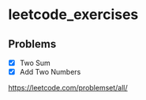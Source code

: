 # leetcode_exercises

## Problems 
- [x] Two Sum
- [x] Add Two Numbers

https://leetcode.com/problemset/all/